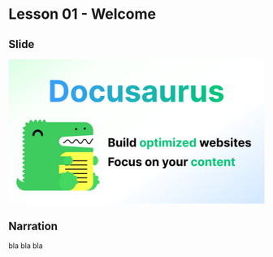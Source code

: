 # Lesson 01 - Welcome

## Slide

![Example banner](./assets/img/docusaurus-social-card.jpg)

## Narration

bla bla bla
